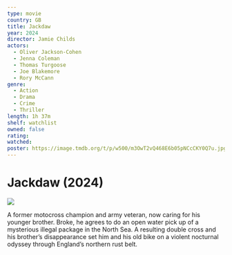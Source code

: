 ```yaml
---
type: movie
country: GB
title: Jackdaw
year: 2024
director: Jamie Childs
actors:
  - Oliver Jackson-Cohen
  - Jenna Coleman
  - Thomas Turgoose
  - Joe Blakemore
  - Rory McCann
genre:
  - Action
  - Drama
  - Crime
  - Thriller
length: 1h 37m
shelf: watchlist
owned: false
rating:
watched:
poster: https://image.tmdb.org/t/p/w500/m3OwT2vQ468E6b05pNCcCKY0Q7u.jpg
---
```


# Jackdaw (2024)

![](https://image.tmdb.org/t/p/w500/m3OwT2vQ468E6b05pNCcCKY0Q7u.jpg)

A former motocross champion and army veteran, now caring for his younger brother. Broke, he agrees to do an open water pick up of a mysterious illegal package in the North Sea. A resulting double cross and his brother’s disappearance set him and his old bike on a violent nocturnal odyssey through England’s northern rust belt.
